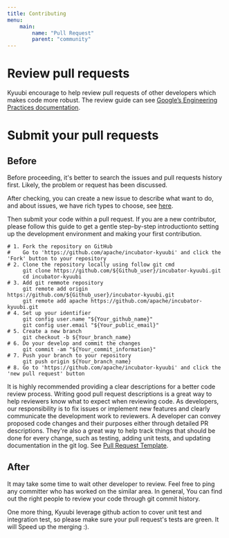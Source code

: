 ```yaml
---
title: Contributing
menu:
    main:
        name: "Pull Request"
        parent: "community"
---
```

<!---
  Licensed under the Apache License, Version 2.0 (the "License");
  you may not use this file except in compliance with the License.
  You may obtain a copy of the License at

   http://www.apache.org/licenses/LICENSE-2.0

  Unless required by applicable law or agreed to in writing, software
  distributed under the License is distributed on an "AS IS" BASIS,
  WITHOUT WARRANTIES OR CONDITIONS OF ANY KIND, either express or implied.
  See the License for the specific language governing permissions and
  limitations under the License. See accompanying LICENSE file.
-->

# Review pull requests

Kyuubi encourage to help review pull requests of other developers which makes code more robust.
The review guide can see [Google’s Engineering Practices documentation](https://google.github.io/eng-practices/review/).

# Submit your pull requests

## Before

Before proceeding, it's better to search the issues and pull requests history first. Likely, the problem or request has been discussed.

After checking, you can create a new issue to describe what want to do, and about issues, we have rich types to
choose, see [here](https://github.com/apache/incubator-kyuubi/issues/new/choose).

Then submit your code within a pull request. If you are a new contributor, please follow this guide to get a gentle step-by-step
introductionto setting up the development environment and making your first contribution.

```shell
# 1. Fork the repository on GitHub
#    Go to 'https://github.com/apache/incubator-kyuubi' and click the 'Fork' button to your repository
# 2. Clone the repository locally using follow git cmd
     git clone https://github.com/${Github_user}/incubator-kyuubi.git
     cd incubator-kyuubi
# 3. Add git remmote repository
     git remote add origin https://github.com/${Github_user}/incubator-kyuubi.git
     git remote add apache https://github.com/apache/incubator-kyuubi.git
# 4. Set up your identifier
     git config user.name "${Your_github_name}"
     git config user.email "${Your_public_email}"
# 5. Create a new branch
     git checkout -b ${Your_branch_name}
# 6. Do your develop and commit the changes
     git commit -am "${Your_commit_information}"
# 7. Push your branch to your repository
     git push origin ${Your_branch_name}
# 8. Go to 'https://github.com/apache/incubator-kyuubi' and click the 'new pull request' button
```

It is highly recommended providing a clear descriptions for a better code review process.
Writing good pull request descriptions is a great way to help reviewers know what to expect when reviewing code.
As developers, our responsibility is to fix issues or implement new features and clearly communicate the development work to reviewers.
A developer can convey proposed code changes and their purposes either through detailed PR descriptions.
They're also a great way to help track things that should be done for every change, such as testing, adding unit tests, and updating documentation in the git log.
See [Pull Request Template](https://github.com/apache/incubator-kyuubi/blob/master/.github/PULL_REQUEST_TEMPLATE).

## After

It may take some time to wait other developer to review. Feel free to ping any committer who has worked on the similar area.
In general, You can find out the right people to review your code through git commit history.

One more thing, Kyuubi leverage github action to cover unit test and integration test, so please make sure your pull request's
tests are green. It will Speed up the merging :).
